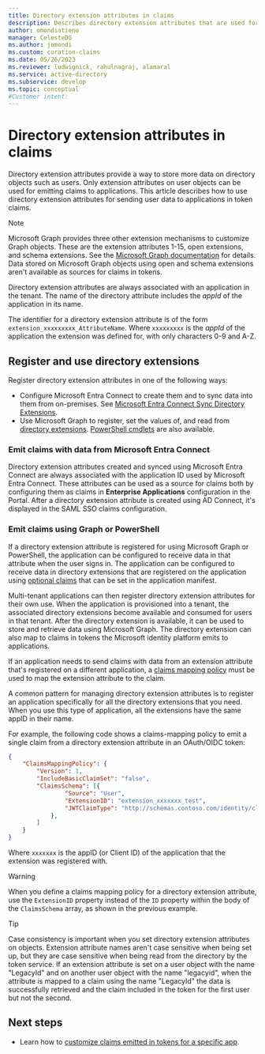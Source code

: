 ```yaml
---
title: Directory extension attributes in claims
description: Describes directory extension attributes that are used for sending user data to applications in token claims.
author: omondiatieno
manager: CelesteDG
ms.author: jomondi
ms.custom: curation-claims
ms.date: 05/26/2023
ms.reviewer: ludwignick, rahulnagraj, alamaral
ms.service: active-directory
ms.subservice: develop
ms.topic: conceptual
#Customer intent:
---
```

# Directory extension attributes in claims

Directory extension attributes provide a way to store more data on directory objects such as users. Only extension attributes on user objects can be used for emitting claims to applications. This article describes how to use directory extension attributes for sending user data to applications in token claims.

> [!NOTE]
> Microsoft Graph provides three other extension mechanisms to customize Graph objects. These are the extension attributes 1-15, open extensions, and schema extensions. See the [Microsoft Graph documentation](/graph/extensibility-overview) for details. Data stored on Microsoft Graph objects using open and schema extensions aren't available as sources for claims in tokens.

Directory extension attributes are always associated with an application in the tenant. The name of the directory attribute includes the *appId* of the application in its name.

The identifier for a directory extension attribute is of the form `extension_xxxxxxxxx_AttributeName`.  Where `xxxxxxxxx` is the *appId* of the application the extension was defined for, with only characters 0-9 and A-Z.

## Register and use directory extensions

Register directory extension attributes in one of the following ways:

- Configure Microsoft Entra Connect to create them and to sync data into them from on-premises. See [Microsoft Entra Connect Sync Directory Extensions](~/identity/hybrid/connect/how-to-connect-sync-feature-directory-extensions.md).
- Use Microsoft Graph to register, set the values of, and read from [directory extensions](/graph/extensibility-overview#directory-azure-ad-extensions). [PowerShell cmdlets](/powershell/azure/active-directory/using-extension-attributes-sample) are also available.

<a name='emit-claims-with-data-from-azure-ad-connect'></a>

### Emit claims with data from Microsoft Entra Connect

Directory extension attributes created and synced using Microsoft Entra Connect are always associated with the application ID used by Microsoft Entra Connect. These attributes can be used as a source for claims both by configuring them as claims in **Enterprise Applications** configuration in the Portal. After a directory extension attribute is created using AD Connect, it's displayed in the SAML SSO claims configuration.

### Emit claims using Graph or PowerShell

If a directory extension attribute is registered for using Microsoft Graph or PowerShell, the application can be configured to receive data in that attribute when the user signs in. The application can be configured to receive data in directory extensions that are registered on the application using [optional claims](optional-claims.md) that can be set in the application manifest. 

Multi-tenant applications can then register directory extension attributes for their own use. When the application is provisioned into a tenant, the associated directory extensions become available and consumed for users in that tenant. After the directory extension is available, it can be used to store and retrieve data using Microsoft Graph. The directory extension can also map to claims in tokens the Microsoft identity platform emits to applications.

If an application needs to send claims with data from an extension attribute that's registered on a different application, a [claims mapping policy](./saml-claims-customization.md) must be used to map the extension attribute to the claim. 

A common pattern for managing directory extension attributes is to register an application specifically for all the directory extensions that you need. When you use this type of application, all the extensions have the same appID in their name.

For example, the following code shows a claims-mapping policy to emit a single claim from a directory extension attribute in an OAuth/OIDC token:

```json
{
    "ClaimsMappingPolicy": {
        "Version": 1,
        "IncludeBasicClaimSet": "false",
        "ClaimsSchema": [{
                "Source": "User",
                "ExtensionID": "extension_xxxxxxx_test",
                "JWTClaimType": "http://schemas.contoso.com/identity/claims/exampleclaim"
            },
        ]
    }
}
```

Where `xxxxxxx` is the appID (or Client ID) of the application that the extension was registered with.

> [!WARNING]
> When you define a claims mapping policy for a directory extension attribute, use the `ExtensionID` property instead of the `ID` property within the body of the `ClaimsSchema` array, as shown in the previous example.

> [!TIP]
> Case consistency is important when you set directory extension attributes on objects. Extension attribute names aren't case sensitive when being set up, but they are case sensitive when being read from the directory by the token service. If an extension attribute is set on a user object with the name "LegacyId" and on another user object with the name "legacyid", when the attribute is mapped to a claim using the name "LegacyId" the data is successfully retrieved and the claim included in the token for the first user but not the second.

## Next steps
- Learn how to [customize claims emitted in tokens for a specific app](./saml-claims-customization.md).
